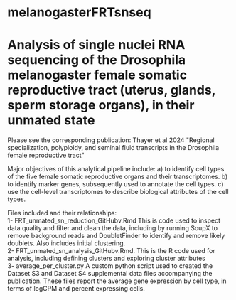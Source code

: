 # melanogasterFRTsnseq
# Analysis of single nuclei RNA sequencing of the Drosophila melanogaster female somatic reproductive tract (uterus, glands, sperm storage organs), in their unmated state

Please see the corresponding publication: Thayer et al 2024 "Regional specialization, polyploidy, and seminal fluid transcripts in the Drosophila female reproductive tract" 

Major objectives of this analytical pipeline include: a) to identify cell types of the five female somatic reproductive organs and their transcriptomes. b) to identify marker genes, subsequently used to annotate the cell types. c) use the cell-level transcriptomes to describe biological attributes of the cell types.

Files included and their relationships:  
1- FRT_unmated_sn_reduction_GitHubv.Rmd This is code used to inspect data quality and filter and clean the data, including by running SoupX to remove background reads and DoubletFinder to identify and remove likely doublets. Also includes initial clustering.  
2- FRT_unmated_sn_analysis_GitHubv.Rmd. This is the R code used for analysis, including defining clusters and exploring cluster attributes   
3- average_per_cluster.py A custom python script used to created the Dataset S3 and Dataset S4 supplemental data files accompanying the publication. These files report the average gene expression by cell type, in terms of logCPM and percent expressing cells.  

